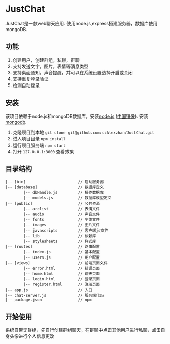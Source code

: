 # JustChat
JustChat是一款web聊天应用. 使用node.js,express搭建服务器，数据库使用mongoDB.
## 功能
1. 创建用户，创建群组，私聊，群聊
2. 支持发送文字，图片，表情等消息类型
3. 支持桌面通知，声音提醒，并可以在系统设置选择开启或关闭
4. 支持重复登录验证
5. 检测自动登录

## 安装

该项目依赖于node.js和mongoDB数据库。安装[node.js](https://nodejs.org/en/download/) ([中国镜像](https://npm.taobao.org/mirrors/node)). 安装[mongodb](https://docs.mongodb.com/manual/installation/).

1. 克隆项目到本地 `git clone git@github.com:czAlexzhan/JustChat.git`
2. 进入项目目录 `npm install`
3. 运行项目服务端 `npm start`
4. 打开 `127.0.0.1:3000` 查看效果

## 目录结构

```
|-- [bin]                       // 启动服务器
|-- [database]      			// 数据库定义
		|-- dbHandle.js         // 操作数据库
		|-- models.js 			// 数据库模型定义
|-- [public] 					// 公共资源
		|-- arclist 			// 表情文件
		|-- audio 				// 声音文件
		|-- fonts 				// 字体文件
		|-- images 				// 图片文件
		|-- javascripts 		// 客户端js文件
		|-- lib                 // 依赖库
		|-- stylesheets         // 样式库
|-- [routes]                    // 路由配置
		|-- index.js            // 基本配置
		|-- users.js            // 用户配置
|-- [views]                     // 前端页面文件
		|-- error.html          // 错误页面
		|-- home.html           // 聊天页面
		|-- login.html          // 登录页面
		|-- register.html       // 注册页面
|-- app.js                      // 入口
|-- chat-server.js              // 服务端代码
|-- package.json                // npm

```
## 开始使用

系统自带无群组，先自行创建群组聊天，在群聊中点击其他用户进行私聊，点击自身头像进行个人信息更改